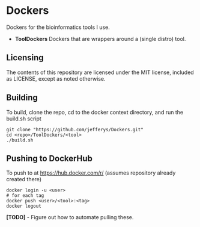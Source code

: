 # Dockers

Dockers for the bioinformatics tools I use.

* **ToolDockers** Dockers that are wrappers around a (single distro) tool.

## Licensing

The contents of this repository are licensed under the MIT license, included as LICENSE, except as noted otherwise.

## Building

To build, clone the repo, cd to the docker context directory, and run the build.sh script

```
git clone "https://github.com/jefferys/Dockers.git"
cd <repo>/ToolDockers/<tool>
./build.sh
```

## Pushing to DockerHub

To push to <user> at https://hub.docker.com/r/<user> (assumes repository already created there)

```
docker login -u <user>
# for each tag
docker push <user>/<tool>:<tag>
docker logout
```

**[TODO]** - Figure out how to automate pulling these.
